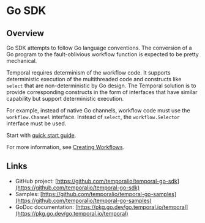 # Go SDK

## Overview

Go SDK attempts to follow Go language conventions. The conversion of a Go program to the fault-oblivious workflow function is expected to be pretty mechanical.

Temporal requires determinism of the workflow code. It supports deterministic execution of the multithreaded code and constructs like `select` that are non-deterministic by Go design. The Temporal solution is to provide corresponding constructs in the form of interfaces that have similar capability but support deterministic execution.

For example, instead of native Go channels, workflow code must use the `workflow.Channel` interface. Instead of `select`, the `workflow.Selector` interface must be used.

Start with [quick start guide](001_quick_start#]).

For more information, see [Creating Workflows](02_create_workflows#]).

## Links

- GitHub project: [https://github.com/temporalio/temporal-go-sdk](https://github.com/temporalio/temporal-go-sdk)
- Samples: [https://github.com/temporalio/temporal-go-samples](https://github.com/temporalio/temporal-go-samples)
- GoDoc documentation: [https://pkg.go.dev/go.temporal.io/temporal](https://pkg.go.dev/go.temporal.io/temporal)
